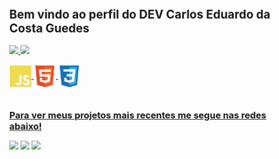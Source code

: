 ## Bem vindo ao perfil do DEV Carlos Eduardo da Costa Guedes

<div>
  <a href="http://github.com/CarlosEGuedes">
  <img height="180cm"src="http://github-readme-stats.vercel.app/api?username=CarlosEGuedes&show_icons=true&theme=dark&include_all_comits=true&count_private=true"/>
  <img height="180cm"src="http://github-readme-stats.vercel.app/api/top-langs/?username=CarlosEGuedes&layout=compact&langs_count=6&theme=tokyonight"/>
</div>

<div style="display: inline_block"><br>
  <img align="center" alt="Js" heitgh="30" width="40" src="http://raw.githubusercontent.com/devicons/devicon/master/icons/javascript/javascript-plain.svg">
  <img align="center" alt="HTML" heitgh="30" width="40" src="http://raw.githubusercontent.com/devicons/devicon/master/icons/html5/html5-original.svg">
  <img align="center" alt="CSS" heitgh="30" width="40" src="http://raw.githubusercontent.com/devicons/devicon/master/icons/css3/css3-original.svg">
</div>

  <br>
  
### Para ver meus projetos mais recentes me segue nas redes abaixo!

<div>
  <a href="https://www.facebook.com/eduardo.guedes.96592/" target="_blank"><img src= "https://img.shields.io/badge/Facebook-0000FF?style=for-the-badge&logo=facebook&logoColor=white" target="_blank"></a>
  <a href="https://www.instagram.com/dudu_111.6/"target="_blank"><img src= "http://img.shields.io/badge/Instagram-3f729b?style=for-the-badge&logo=instagram&logoColor=white" targent="_blank"></a>
  <a href="https://www.linkedin.com/in/carlos-eduardo-da-costa-guedes-3093a8255/" targent="_blank"><img src= "http://img.shields.io/badge/Linkedin-0e76a8?style=for-the-badge&logo=linkedin&logoColor=white" targent="_blank"></a>
</div>

</div>


